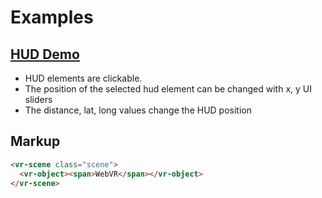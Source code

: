 # Examples

## [HUD Demo](http://vr-components.github.io/vr-scene/examples/hud.html)

- HUD elements are clickable. 
- The position of the selected hud element can be changed with x, y UI sliders
- The distance, lat, long values change the HUD position

## Markup 

```html
<vr-scene class="scene">
  <vr-object><span>WebVR</span></vr-object>
</vr-scene>
```
